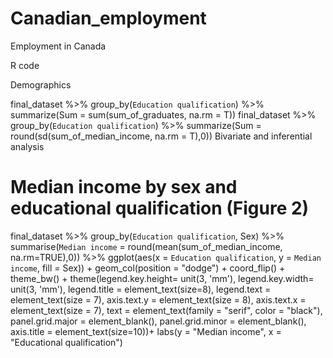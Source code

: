 # Canadian_employment
Employment in Canada





R code


Demographics

final_dataset %>%
group_by(`Education qualification`) %>%
summarize(Sum = sum(sum_of_graduates, na.rm = T))
final_dataset %>%
group_by(`Education qualification`) %>%
summarize(Sum = round(sd(sum_of_median_income, na.rm = T),0))
Bivariate and inferential analysis
# Median income by sex and educational qualification (Figure 2)
final_dataset %>%
group_by(`Education qualification`, Sex) %>%
summarise(`Median income` =
round(mean(sum_of_median_income, na.rm=TRUE),0)) %>%
ggplot(aes(x = `Education qualification`,
y = `Median income`, fill = Sex)) +
geom_col(position = "dodge") + coord_flip() +
theme_bw() +
theme(legend.key.height= unit(3, 'mm'),
legend.key.width= unit(3, 'mm'),
legend.title = element_text(size=8),
legend.text = element_text(size = 7),
axis.text.y = element_text(size = 8),
axis.text.x = element_text(size = 7),
text = element_text(family = "serif", color = "black"),
panel.grid.major = element_blank(),
panel.grid.minor = element_blank(),
axis.title = element_text(size=10))+
labs(y = "Median income", x = "Educational qualification")
